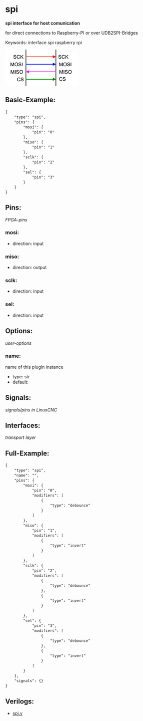 # spi
**spi interface for host comunication**

for direct connections to Raspberry-PI or over UDB2SPI-Bridges

Keywords: interface spi raspberry rpi


![image.png](image.png)

## Basic-Example:
```
{
    "type": "spi",
    "pins": {
        "mosi": {
            "pin": "0"
        },
        "miso": {
            "pin": "1"
        },
        "sclk": {
            "pin": "2"
        },
        "sel": {
            "pin": "3"
        }
    }
}
```

## Pins:
*FPGA-pins*
### mosi:

 * direction: input

### miso:

 * direction: output

### sclk:

 * direction: input

### sel:

 * direction: input


## Options:
*user-options*
### name:
name of this plugin instance

 * type: str
 * default: 


## Signals:
*signals/pins in LinuxCNC*


## Interfaces:
*transport layer*


## Full-Example:
```
{
    "type": "spi",
    "name": "",
    "pins": {
        "mosi": {
            "pin": "0",
            "modifiers": [
                {
                    "type": "debounce"
                }
            ]
        },
        "miso": {
            "pin": "1",
            "modifiers": [
                {
                    "type": "invert"
                }
            ]
        },
        "sclk": {
            "pin": "2",
            "modifiers": [
                {
                    "type": "debounce"
                },
                {
                    "type": "invert"
                }
            ]
        },
        "sel": {
            "pin": "3",
            "modifiers": [
                {
                    "type": "debounce"
                },
                {
                    "type": "invert"
                }
            ]
        }
    },
    "signals": {}
}
```

## Verilogs:
 * [spi.v](spi.v)
